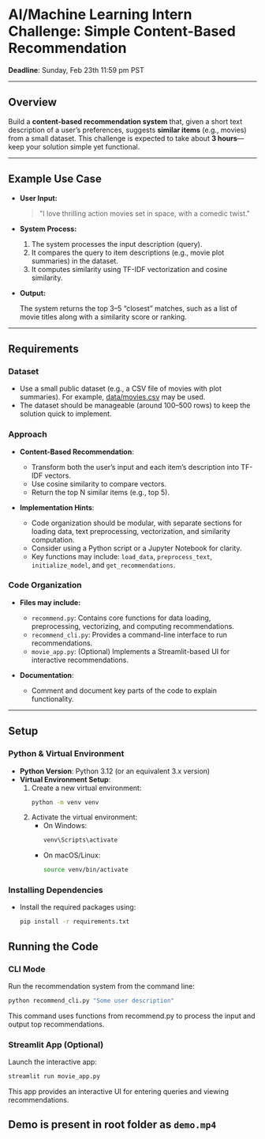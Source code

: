 # AI/Machine Learning Intern Challenge: Simple Content-Based Recommendation

**Deadline**: Sunday, Feb 23th 11:59 pm PST

---

## Overview

Build a **content-based recommendation system** that, given a short text description of a user’s preferences, suggests **similar items** (e.g., movies) from a small dataset. This challenge is expected to take about **3 hours**—keep your solution simple yet functional.

---

## Example Use Case

- **User Input:**

  > "I love thrilling action movies set in space, with a comedic twist."

- **System Process:**

  1. The system processes the input description (query).
  2. It compares the query to item descriptions (e.g., movie plot summaries) in the dataset.
  3. It computes similarity using TF-IDF vectorization and cosine similarity.

- **Output:**

  The system returns the top 3–5 “closest” matches, such as a list of movie titles along with a similarity score or ranking.

---

## Requirements

### Dataset

- Use a small public dataset (e.g., a CSV file of movies with plot summaries). For example, [data/movies.csv](data/movies.csv) may be used.
- The dataset should be manageable (around 100–500 rows) to keep the solution quick to implement.

### Approach

- **Content-Based Recommendation**:
  - Transform both the user’s input and each item’s description into TF-IDF vectors.
  - Use cosine similarity to compare vectors.
  - Return the top N similar items (e.g., top 5).

- **Implementation Hints**:
  - Code organization should be modular, with separate sections for loading data, text preprocessing, vectorization, and similarity computation.
  - Consider using a Python script or a Jupyter Notebook for clarity.
  - Key functions may include: `load_data`, `preprocess_text`, `initialize_model`, and `get_recommendations`.

### Code Organization

- **Files may include:**
  - `recommend.py`: Contains core functions for data loading, preprocessing, vectorizing, and computing recommendations.
  - `recommend_cli.py`: Provides a command-line interface to run recommendations.
  - `movie_app.py`: (Optional) Implements a Streamlit-based UI for interactive recommendations.

- **Documentation**:
  - Comment and document key parts of the code to explain functionality.

---

## Setup

### Python & Virtual Environment

- **Python Version**: Python 3.12 (or an equivalent 3.x version)
- **Virtual Environment Setup**:
  1. Create a new virtual environment:
     ```bash
     python -m venv venv
     ```
  2. Activate the virtual environment:
     - On Windows:
       ```bash
       venv\Scripts\activate
       ```
     - On macOS/Linux:
       ```bash
       source venv/bin/activate
       ```

### Installing Dependencies

- Install the required packages using:
  ```bash
  pip install -r requirements.txt
   ```
## Running the Code

### CLI Mode
Run the recommendation system from the command line:
   ```bash
python recommend_cli.py "Some user description"
   ```
This command uses functions from recommend.py to process the input and output top recommendations.

### Streamlit App (Optional)
Launch the interactive app:
   ```bash
   streamlit run movie_app.py
   ```
This app provides an interactive UI for entering queries and viewing recommendations.

## Demo is present in root folder as ```demo.mp4 ``` 
